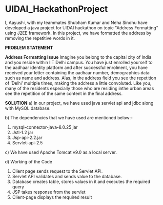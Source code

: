 # UIDAI_HackathonProject
 
I, Aayushi, with my teammates Shubham Kumar and Neha Sindhu have developed a java project for UIDAI hackathon on topic "Address Formatting" using J2EE framework.
In this project, we have formatted the address by removing the repetitive words in it.

**PROBLEM STATEMENT**

**Address Formatting Issue**
Imagine you belong to the capital city of India and you reside within IIT Delhi campus. You have just enrolled yourself to the aadhaar identity platform and after successful enrolment, you have received your letter containing the aadhaar number, demographics data such as name and address. Alas, in the address field you see the repetition of ‘Delhi’ multiple times, making the address a little convoluted. Like you, many of the residents especially those who are residing inthe urban areas see the repetition of the same content in the final address.

**SOLUTION**
a) In our project, we have used java servlet api and jdbc along with MySQL database.

b) The dependencies that we have used are mentioned below:-
1. mysql-connector-java-8.0.25 jar
2. Jstl-1.2 jar
3. Jsp-api-2.2.jar
4. Servlet-api-2.5

c) We have used Apache Tomcat v9.0 as a local server.

d) Working of the Code
1. Client page sends request to the Servlet API.
2. Servlet API validates and sends value to the database.
3. Database creates table, stores values in it and executes the required query
4. JSP takes response from the servlet
5. Client-page displays the required result

